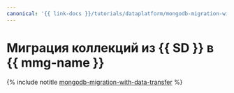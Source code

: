 ```yaml
---
canonical: '{{ link-docs }}/tutorials/dataplatform/mongodb-migration-with-data-transfer'
---
```


# Миграция коллекций из {{ SD }} в {{ mmg-name }}

{% include notitle [mongodb-migration-with-data-transfer](../../_tutorials/dataplatform/mongodb-migration-with-data-transfer.md) %}